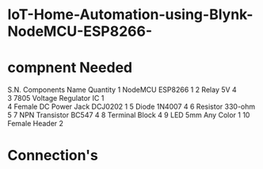 # IoT-Home-Automation-using-Blynk-NodeMCU-ESP8266-

# compnent Needed
S.N.   Components Name                                    Quantity 
1       NodeMCU ESP8266                                       1 
2       Relay 5V                                              4  
3       7805 Voltage Regulator IC                             1  
4       Female DC Power Jack DCJ0202                          1
5       Diode 1N4007                                          4
6       Resistor 330-ohm                                      5
7       NPN Transistor BC547                                  4
8       Terminal Block                                        4 
9       LED 5mm Any Color                                     1
10      Female Header                                         2

# Connection's

